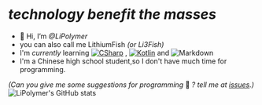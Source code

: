 # _technology benefit the **mass**es_
- 👋 Hi, I’m *@LiPolymer*
- you can also call me LithiumFish *(or Li3Fish)*
- I'm *currently* learning [![CSharp](https://img.shields.io/badge/C%23-239120?style=for-the-badge&logo=c-sharp&logoColor=white)](https://dotnet.microsoft.com/zh-cn/languages/csharp) , [![Kotlin](https://img.shields.io/badge/Kotlin-0095D5?&style=for-the-badge&logo=kotlin&logoColor=white)](https://kotlinlang.org/) and ![Markdown](https://img.shields.io/badge/Markdown-000000?style=for-the-badge&logo=markdown&logoColor=white)
- I'm a Chinese high school student,so I don't have much time for programming.  

*(Can you give me some suggestions for programming* 🤔 *? tell me at [issues](https://github.com/LiPolymer/LiPolymer/issues).)*
![LiPolymer's GitHub stats](https://github-readme-stats.vercel.app/api?username=LiPolymer&show_icons=true)
